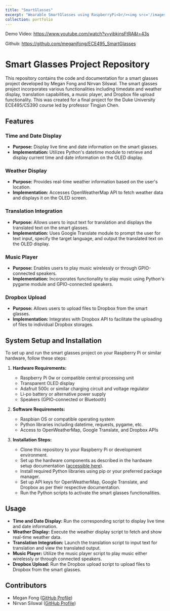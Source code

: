 ```yaml
---
title: "SmartGlasses"
excerpt: "Wearable SmartGlasses using RaspberryPi<br/><img src='/images/smartGlasses.png'> (SPI, GPIO I/O, RaspberryPi, Python, Google Translate API, DropBox API, OpenWeatherMap API)"
collection: portfolio
---
```


Demo Video: https://www.youtube.com/watch?v=yibkjnsFtRA&t=43s

Github: https://github.com/meganjfong/ECE495_SmartGlasses

# Smart Glasses Project Repository

This repository contains the code and documentation for a smart glasses project developed by Megan Fong and Nirvan Silswal. The smart glasses project incorporates various functionalities including timedate and weather display, translation capabilities, a music player, and Dropbox file upload functionality. This was created for a final project for the Duke University ECE495/CS390 course led by professor Tingjun Chen.

## Features

### Time and Date Display
- **Purpose:** Display live time and date information on the smart glasses.
- **Implementation:** Utilizes Python's datetime module to retrieve and display current time and date information on the OLED display.

### Weather Display
- **Purpose:** Provides real-time weather information based on the user's location.
- **Implementation:** Accesses OpenWeatherMap API to fetch weather data and displays it on the OLED screen.

### Translation Integration
- **Purpose:** Allows users to input text for translation and displays the translated text on the smart glasses.
- **Implementation:** Uses Google Translate module to prompt the user for text input, specify the target language, and output the translated text on the OLED display.

### Music Player
- **Purpose:** Enables users to play music wirelessly or through GPIO-connected speakers.
- **Implementation:** Incorporates functionality to play music using Python's pygame module and GPIO-connected speakers.

### Dropbox Upload
- **Purpose:** Allows users to upload files to Dropbox from the smart glasses.
- **Implementation:** Integrates with Dropbox API to facilitate the uploading of files to individual Dropbox storages.

## System Setup and Installation

To set up and run the smart glasses project on your Raspberry Pi or similar hardware, follow these steps:

1. **Hardware Requirements:**
   - Raspberry Pi 0w or compatible central processing unit
   - Transparent OLED display
   - Adafruit 500c or similar charging circuit and voltage regulator
   - Li-po battery or alternative power supply
   - Speakers (GPIO-connected or Bluetooth)
   
2. **Software Requirements:**
   - Raspbian OS or compatible operating system
   - Python libraries including datetime, requests, pygame, etc.
   - Access to OpenWeatherMap, Google Translate, and Dropbox APIs
   
3. **Installation Steps:**
   - Clone this repository to your Raspberry Pi or development environment.
   - Set up the hardware components as described in the hardware setup documentation ([accessible here](https://www.waveshare.com/wiki/1.51inch_Transparent_OLED)).
   - Install required Python libraries using pip or your preferred package manager.
   - Set up API keys for OpenWeatherMap, Google Translate, and Dropbox as per their respective documentation.
   - Run the Python scripts to activate the smart glasses functionalities.

## Usage

- **Time and Date Display:** Run the corresponding script to display live time and date information.
- **Weather Display:** Execute the weather display script to fetch and show real-time weather data.
- **Translation Integration:** Launch the translation script to input text for translation and view the translated output.
- **Music Player:** Utilize the music player script to play music either wirelessly or through connected speakers.
- **Dropbox Upload:** Run the Dropbox upload script to upload files to Dropbox from the smart glasses.

## Contributors

- Megan Fong ([GitHub Profile](https://github.com/meganjfong))
- Nirvan Silswal ([GitHub Profile](https://github.com/Nsilswal))

